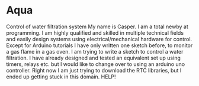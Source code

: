 # Aqua
Control of water filtration system
My name is Casper.
I am a total newby at programming.
I am highly qualified and skilled in multiple technical fields and easily design systems using electrical/mechanical hardware for control.
Except for Arduino tutorials I have only written one sketch before, to monitor a gas flame in a gas oven.
I am trying to write a sketch to control a water filtration.
I have already designed and tested an equivalent set up using timers, relays etc. but I would like to change over to using an arduino uno controller.
Right now I am just trying to download the RTC libraries, but I ended up getting stuck in this domain.
HELP!
